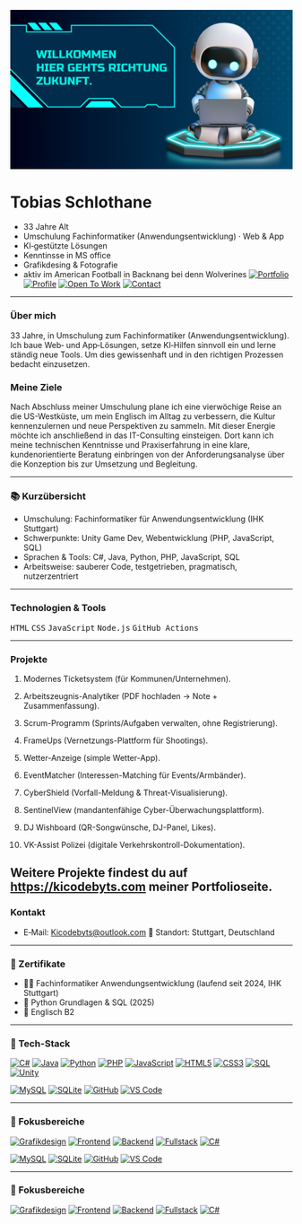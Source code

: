 ![banner](./banner%20(2).png)

# Tobias Schlothane

- 33 Jahre Alt
- Umschulung Fachinformatiker (Anwendungsentwicklung) · Web & App 
- KI‑gestützte Lösungen
- Kenntinsse in MS office 
- Grafikdesing & Fotografie
- aktiv im American Football in Backnang bei denn Wolverines 
[![Portfolio](https://img.shields.io/badge/PORTFOLIO-blue?style=for-the-badge&logo=github)](https://Tobse2910.github.io/Tobse2910/)
[![Profile](https://img.shields.io/badge/PROFILE-gray?style=for-the-badge&logo=github)](https://Tobse2910.github.io/Tobse2910/profile.html)
[![Open To Work](https://img.shields.io/badge/OPEN--TO--WORK-green?style=for-the-badge&logo=google)](#contact)
[![Contact](https://img.shields.io/badge/CONTACT-email-blue?style=for-the-badge)](#contact)

---

### Über mich

33 Jahre, in Umschulung zum Fachinformatiker (Anwendungsentwicklung). Ich baue Web‑ und App‑Lösungen, setze KI‑Hilfen sinnvoll ein und lerne ständig neue Tools.
Um dies gewissenhaft und in den richtigen Prozessen bedacht einzusetzen.

### Meine Ziele
Nach Abschluss meiner Umschulung plane ich eine vierwöchige Reise an die US-Westküste, um mein Englisch im Alltag zu verbessern, die Kultur kennenzulernen und neue Perspektiven zu sammeln. Mit dieser Energie möchte ich anschließend in das IT-Consulting einsteigen. Dort kann ich meine technischen Kenntnisse und Praxiserfahrung in eine klare, kundenorientierte Beratung einbringen
von der Anforderungsanalyse über die Konzeption bis zur Umsetzung und Begleitung.

---

### 📚 Kurzübersicht

- Umschulung: Fachinformatiker für Anwendungsentwicklung (IHK Stuttgart)
- Schwerpunkte: Unity Game Dev, Webentwicklung (PHP, JavaScript, SQL)
- Sprachen & Tools: C#, Java, Python, PHP, JavaScript, SQL
- Arbeitsweise: sauberer Code, testgetrieben, pragmatisch, nutzerzentriert

---

### Technologien & Tools

<kbd>HTML</kbd> <kbd>CSS</kbd> <kbd>JavaScript</kbd> <kbd>Node.js</kbd> <kbd>GitHub Actions</kbd>

---

### Projekte



1. Modernes Ticketsystem (für Kommunen/Unternehmen). 


2. Arbeitszeugnis-Analytiker (PDF hochladen → Note + Zusammenfassung). 


3. Scrum-Programm (Sprints/Aufgaben verwalten, ohne Registrierung). 


4. FrameUps (Vernetzungs-Plattform für Shootings). 


5. Wetter-Anzeige (simple Wetter-App). 


6. EventMatcher (Interessen-Matching für Events/Armbänder). 


7. CyberShield (Vorfall-Meldung & Threat-Visualisierung). 


8. SentinelView (mandantenfähige Cyber-Überwachungsplattform). 


9. DJ Wishboard (QR-Songwünsche, DJ-Panel, Likes). 


10. VK-Assist Polizei (digitale Verkehrskontroll-Dokumentation). 

Weitere Projekte findest du auf https://kicodebyts.com meiner Portfolioseite. 
---

### Kontakt

- E‑Mail: Kicodebyts@outlook.com
📍 Standort: Stuttgart, Deutschland

---

### 📜 Zertifikate

- 👨‍💻 Fachinformatiker Anwendungsentwicklung (laufend seit 2024, IHK Stuttgart)
- 🐍 Python Grundlagen & SQL (2025)
- 🐍 Englisch B2
---

### 🧰 Tech-Stack

[![C#](https://img.shields.io/badge/C%23-239120?style=for-the-badge&logo=c-sharp&logoColor=white)]()
[![Java](https://img.shields.io/badge/JAVA-007396?style=for-the-badge&logo=java&logoColor=white)]()
[![Python](https://img.shields.io/badge/PYTHON-3776AB?style=for-the-badge&logo=python&logoColor=white)]()
[![PHP](https://img.shields.io/badge/PHP-777BB4?style=for-the-badge&logo=php&logoColor=white)]()
[![JavaScript](https://img.shields.io/badge/JAVASCRIPT-F7DF1E?style=for-the-badge&logo=javascript&logoColor=black)]()
[![HTML5](https://img.shields.io/badge/HTML5-E34F26?style=for-the-badge&logo=html5&logoColor=white)]()
[![CSS3](https://img.shields.io/badge/CSS3-1572B6?style=for-the-badge&logo=css3&logoColor=white)]()
[![SQL](https://img.shields.io/badge/SQL-003B57?style=for-the-badge&logo=sqlite&logoColor=white)]()
[![Unity](https://img.shields.io/badge/UNITY-000000?style=for-the-badge&logo=unity&logoColor=white)]()

[![MySQL](https://img.shields.io/badge/MYSQL-4479A1?style=for-the-badge&logo=mysql&logoColor=white)]()
[![SQLite](https://img.shields.io/badge/SQLITE-003B57?style=for-the-badge&logo=sqlite&logoColor=white)]()
[![GitHub](https://img.shields.io/badge/GITHUB-181717?style=for-the-badge&logo=github&logoColor=white)]()
[![VS Code](https://img.shields.io/badge/VS%20CODE-007ACC?style=for-the-badge&logo=visual-studio-code&logoColor=white)]()

---

### 🎯 Fokusbereiche

[![Grafikdesign](https://img.shields.io/badge/GRAFIKDESIGN-7C3AED?style=for-the-badge&logo=figma&logoColor=white)]()
[![Frontend](https://img.shields.io/badge/FRONTEND-FF6B00?style=for-the-badge&logo=react&logoColor=white)]()
[![Backend](https://img.shields.io/badge/BACKEND-00A3E0?style=for-the-badge&logo=node.js&logoColor=white)]()
[![Fullstack](https://img.shields.io/badge/FULLSTACK-10B981?style=for-the-badge&logo=github&logoColor=white)]()
[![C#](https://img.shields.io/badge/C%23-239120?style=for-the-badge&logo=c-sharp&logoColor=white)]()

[![MySQL](https://img.shields.io/badge/MYSQL-4479A1?style=for-the-badge&logo=mysql&logoColor=white)]()
[![SQLite](https://img.shields.io/badge/SQLITE-003B57?style=for-the-badge&logo=sqlite&logoColor=white)]()
[![GitHub](https://img.shields.io/badge/GITHUB-181717?style=for-the-badge&logo=github&logoColor=white)]()
[![VS Code](https://img.shields.io/badge/VS%20CODE-007ACC?style=for-the-badge&logo=visual-studio-code&logoColor=white)]()

---

### 🎯 Fokusbereiche

[![Grafikdesign](https://img.shields.io/badge/GRAFIKDESIGN-7C3AED?style=for-the-badge&logo=figma&logoColor=white)]()
[![Frontend](https://img.shields.io/badge/FRONTEND-FF6B00?style=for-the-badge&logo=react&logoColor=white)]()
[![Backend](https://img.shields.io/badge/BACKEND-00A3E0?style=for-the-badge&logo=node.js&logoColor=white)]()
[![Fullstack](https://img.shields.io/badge/FULLSTACK-10B981?style=for-the-badge&logo=github&logoColor=white)]()
[![C#](https://img.shields.io/badge/C%23-239120?style=for-the-badge&logo=c-sharp&logoColor=white)]()


